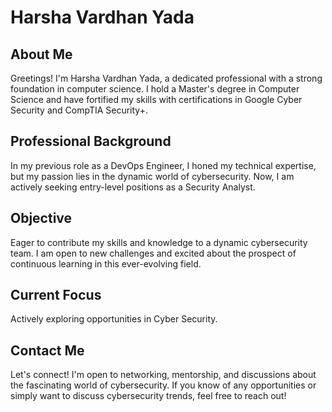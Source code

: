 # Harsha Vardhan Yada

## About Me
Greetings! I'm Harsha Vardhan Yada, a dedicated professional with a strong foundation in computer science. I hold a Master's degree in Computer Science and have fortified my skills with certifications in Google Cyber Security and CompTIA Security+.

## Professional Background
In my previous role as a DevOps Engineer, I honed my technical expertise, but my passion lies in the dynamic world of cybersecurity. Now, I am actively seeking entry-level positions as a Security Analyst.

## Objective
Eager to contribute my skills and knowledge to a dynamic cybersecurity team. I am open to new challenges and excited about the prospect of continuous learning in this ever-evolving field.

## Current Focus
Actively exploring opportunities in Cyber Security.

## Contact Me
Let's connect! I'm open to networking, mentorship, and discussions about the fascinating world of cybersecurity. If you know of any opportunities or simply want to discuss cybersecurity trends, feel free to reach out!

